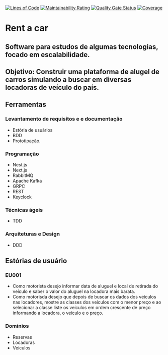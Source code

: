 [![Lines of Code](https://sonarcloud.io/api/project_badges/measure?project=willtecti_rentacar&metric=ncloc)](https://sonarcloud.io/summary/new_code?id=willtecti_rentacar)
[![Maintainability Rating](https://sonarcloud.io/api/project_badges/measure?project=willtecti_rentacar&metric=sqale_rating)](https://sonarcloud.io/summary/new_code?id=willtecti_rentacar)
[![Quality Gate Status](https://sonarcloud.io/api/project_badges/measure?project=willtecti_rentacar&metric=alert_status)](https://sonarcloud.io/summary/new_code?id=willtecti_rentacar)
[![Coverage](https://sonarcloud.io/api/project_badges/measure?project=willtecti_rentacar&metric=coverage)](https://sonarcloud.io/summary/new_code?id=willtecti_rentacar)
# Rent a car

## Software para estudos de algumas tecnologias, focado em escalabilidade.


## Objetivo: Construir uma plataforma de alugel de carros simulando a buscar em diversas locadoras  de veículo do país.

## Ferramentas

### Levantamento de requisitos e e documentação

- Estória de usuários
- BDD
- Prototipação.

### Programação

- Nest.js
- Next.js
- RabbitMQ
- Apache Kafka
- GRPC
- REST
- Keyclock

### Técnicas ágeis

- TDD

### Arquiteturas e Design

- DDD





## Estórias de usuário

### EU001

- Como motorista desejo informar data de aluguel e local de retirada do veículo e saber o valor do aluguel na locadora mais barata.
- Como motorisda desejo que depois de buscar os dados dos veículos nas locadores, mostre as classes dos veículos com o menor preço e ao selecionar a classe
liste os veículos em ordem crescente de preço informando a locadora, o veículo e o preço.


### Domínios

 - Reservas
 - Locadoras
 - Veiculos
